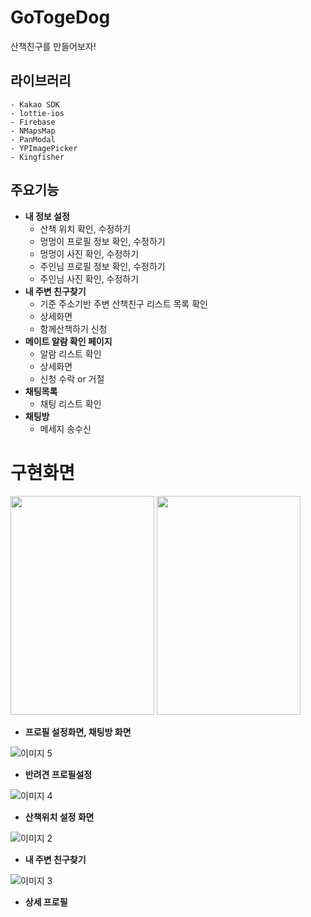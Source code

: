 # GoTogeDog

산책친구를 만들어보자! 

## 라이브러리
    - Kakao SDK
    - lottie-ios
    - Firebase
    - NMapsMap
    - PanModal
    - YPImagePicker
    - Kingfisher
    
## 주요기능

- **내 정보 설정**
    - 산책 위치 확인, 수정하기
    - 멍멍이 프로필 정보 확인, 수정하기
    - 멍멍이 사진 확인, 수정하기
    - 주인님 프로필 정보 확인, 수정하기
    - 주인님 사진 확인, 수정하기
- **내 주변 친구찾기**
    - 기준 주소기반 주변 산책친구 리스트 목록 확인
    - 상세화면
    - 함께산책하기 신청
- **메이트 알람 확인 페이지**
    - 알람 리스트 확인
    - 상세화면
    - 신청 수락 or 거절
- **채팅목록**
    - 채팅 리스트 확인
- **채팅방**
    - 메세지 송수신

# 구현화면    
    
<p><img src="https://user-images.githubusercontent.com/55231029/120976091-f6920880-c7ac-11eb-9a75-43ddfe582045.PNG" width="230" height="350">
<img src="https://user-images.githubusercontent.com/55231029/120976181-0d385f80-c7ad-11eb-9b11-bb698cfa5d05.PNG" width="230" height="350"></p>

- **프로필 설정화면, 채팅방 화면**

![이미지 5](https://user-images.githubusercontent.com/55231029/120975970-d5311c80-c7ac-11eb-9031-7cadbbd3eccc.GIF)

- **반려견 프로필설정**

![이미지 4](https://user-images.githubusercontent.com/55231029/120975317-0c52fe00-c7ac-11eb-9ea3-601644376d94.GIF)

- **산책위치 설정 화면**

![이미지 2](https://user-images.githubusercontent.com/55231029/120974069-a9149c00-c7aa-11eb-9b07-de6005b0c454.GIF)

- **내 주변 친구찾기**

![이미지 3](https://user-images.githubusercontent.com/55231029/120974378-03adf800-c7ab-11eb-9650-9295785a21bc.GIF)
- **상세 프로필**
